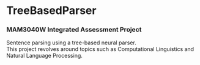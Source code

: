 


      
# TreeBasedParser
### MAM3040W Integrated Assessment Project 
Sentence parsing using a tree-based neural parser.  
This project revolves around topics such as Computational Linguistics and Natural Language Processing.  
